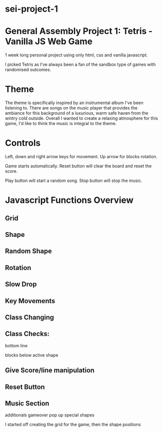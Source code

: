 # sei-project-1
General Assembly Project 1: Tetris -Vanilla JS Web Game
==========================
1 week long personal project using only html, css and vanilla javascript.



I picked Tetris as I've always been a fan of the sandbox type of games with randomised outcomes.


Theme
==========
The theme is specifically inspired by an instrumental album I've been listening to. There are songs on the music player that provides the ambiance for this background of a luxurious, warm safe haven from the wintry cold outside. Overall I wanted to create a relaxing atmosphere for this game, I'd like to think the music is integral to the theme.

Controls
===========
Left, down and right arrow keys for movement.
Up arrow for blocks rotation.

Game starts automatically.
Reset button will clear the board and reset the score.

Play button will start a random song.
Stop button will stop the music.


Javascript Functions Overview
========================
Grid
------


Shape
------


Random Shape
------


Rotation
------


Slow Drop
------


Key Movements
------



Class Changing
------


Class Checks:
------
bottom line


blocks below active shape



Give Score/line manipulation
------


Reset Button
------



Music Section
------




additionals
gameover pop up
special shapes



I started off creating the grid for the game, then the shape positions
